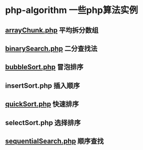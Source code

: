 # php-algorithm 一些php算法实例

## [arrayChunk.php](./arrayChunk.php) 平均拆分数组

## [binarySearch.php](./binarySearch.php) 二分查找法

## [bubbleSort.php](./bubbleSort.php) 冒泡排序

## insertSort.php 插入顺序

## [quickSort.php](./quickSort.php) 快速排序

## selectSort.php 选择排序

## [sequentialSearch.php](./sequentialSearch.php) 顺序查找
